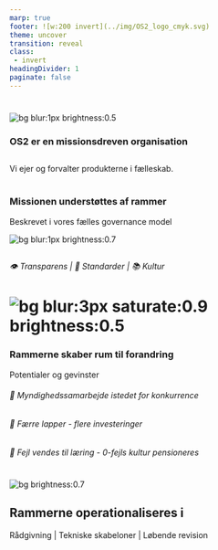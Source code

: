 ```yaml
---
marp: true
footer: ![w:200 invert](../img/OS2_logo_cmyk.svg)
theme: uncover
transition: reveal
class: 
 - invert
headingDivider: 1
paginate: false
---
```

#

![bg blur:1px brightness:0.5](https://images.unsplash.com/photo-1515856251934-766e064d7b09?q=80&w=1335&auto=format&fit=crop&ixlib=rb-4.0.3&ixid=M3wxMjA3fDB8MHxwaG90by1wYWdlfHx8fGVufDB8fHx8fA%3D%3D)
<!-- Hvordan adskiller vi os fra et "almindeligt" software produkt -->

### OS2 er en missionsdreven organisation
##
Vi ejer og forvalter produkterne i fælleskab.


#
### Missionen understøttes af rammer
Beskrevet i vores fælles governance model

![bg blur:1px brightness:0.7](https://images.pexels.com/photos/18903408/pexels-photo-18903408/free-photo-of-woman-walking-in-library.jpeg?auto=compress&cs=tinysrgb&w=1260&h=750&dpr=1)
##
###### :eye: Transparens | :bank: Standarder | :books: Kultur
##
<!--Rammerne er som trapper med gelændre imellem forskellige niveauer -->

# ![bg blur:3px saturate:0.9 brightness:0.5](https://images.unsplash.com/photo-1600880292089-90a7e086ee0c?q=80&w=1974&auto=format&fit=crop&ixlib=rb-4.0.3&ixid=M3wxMjA3fDB8MHxwaG90by1wYWdlfHx8fGVufDB8fHx8fA%3D%3D)
### Rammerne skaber rum til forandring
Potentialer og gevinster
###### 🤝 Myndighedssamarbejde istedet for konkurrence
###### 💸 Færre lapper - flere investeringer
###### :abacus: Fejl vendes til læring - 0-fejls kultur pensioneres
<!-- Besparelser er ikke målet-->
 
#
![bg brightness:0.7](https://images.unsplash.com/photo-1542621334-a254cf47733d?q=80&w=2070&auto=format&fit=crop&ixlib=rb-4.0.3&ixid=M3wxMjA3fDB8MHxwaG90by1wYWdlfHx8fGVufDB8fHx8fA%3D%3D)
## Rammerne operationaliseres i 
Rådgivning | Tekniske skabeloner | Løbende revision
